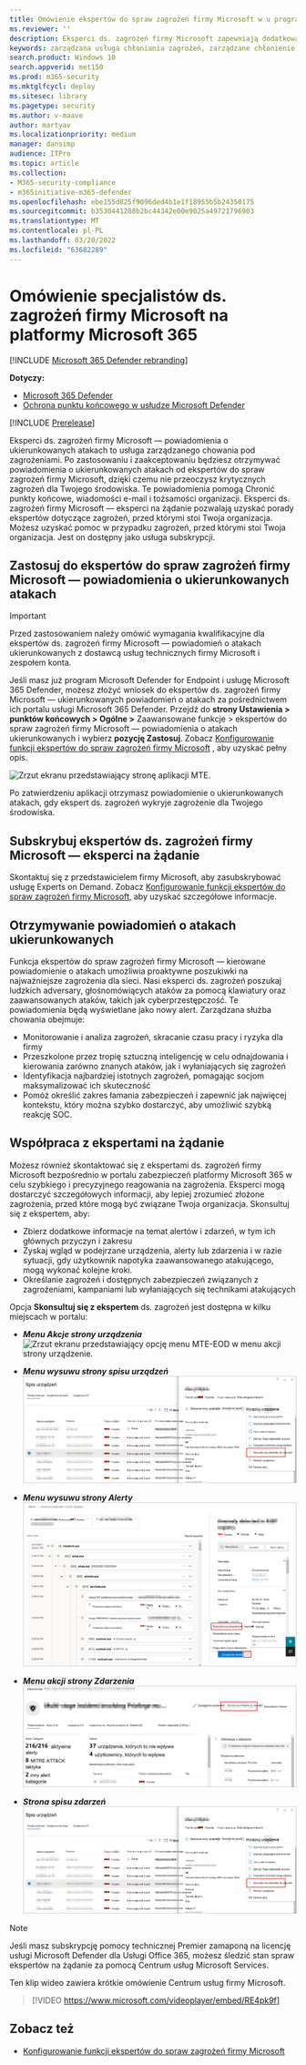 ```yaml
---
title: Omówienie ekspertów do spraw zagrożeń firmy Microsoft w u programie Microsoft 365 Defender
ms.reviewer: ''
description: Eksperci ds. zagrożeń firmy Microsoft zapewniają dodatkową warstwę wiedzy na temat usługi Microsoft 365 Defender.
keywords: zarządzana usługa chłoniania zagrożeń, zarządzane chłonienie zagrożeń, usługa zarządzanych wykrywania i odpowiedzi (MDR, MTE, Microsoft Threat Experts)
search.product: Windows 10
search.appverid: met150
ms.prod: m365-security
ms.mktglfcycl: deploy
ms.sitesec: library
ms.pagetype: security
ms.author: v-maave
author: martyav
ms.localizationpriority: medium
manager: dansimp
audience: ITPro
ms.topic: article
ms.collection:
- M365-security-compliance
- m365initiative-m365-defender
ms.openlocfilehash: ebe155d825f9096ded4b1e1f18955b5b24350175
ms.sourcegitcommit: b3530441288b2bc44342e00e9025a49721796903
ms.translationtype: MT
ms.contentlocale: pl-PL
ms.lasthandoff: 03/20/2022
ms.locfileid: "63682289"
---
```

# <a name="microsoft-threat-experts-in-microsoft-365-overview"></a>Omówienie specjalistów ds. zagrożeń firmy Microsoft na platformy Microsoft 365

[!INCLUDE [Microsoft 365 Defender rebranding](../includes/microsoft-defender.md)]

**Dotyczy:**

- [Microsoft 365 Defender](https://go.microsoft.com/fwlink/?linkid=2118804)
- [Ochrona punktu końcowego w usłudze Microsoft Defender](https://go.microsoft.com/fwlink/p/?linkid=2154037)

[!INCLUDE [Prerelease](../includes/prerelease.md)]

Eksperci ds. zagrożeń firmy Microsoft — powiadomienia o ukierunkowanych atakach to usługa zarządzanego chowania pod zagrożeniami. Po zastosowaniu i zaakceptowaniu będziesz otrzymywać powiadomienia o ukierunkowanych atakach od ekspertów do spraw zagrożeń firmy Microsoft, dzięki czemu nie przeoczysz krytycznych zagrożeń dla Twojego środowiska. Te powiadomienia pomogą Chronić punkty końcowe, wiadomości e-mail i tożsamości organizacji.
Eksperci ds. zagrożeń firmy Microsoft — eksperci na żądanie pozwalają uzyskać porady ekspertów dotyczące zagrożeń, przed którymi stoi Twoja organizacja. Możesz uzyskać pomoc w przypadku zagrożeń, przed którymi stoi Twoja organizacja. Jest on dostępny jako usługa subskrypcji.

## <a name="apply-for-microsoft-threat-experts--targeted-attack-notifications"></a>Zastosuj do ekspertów do spraw zagrożeń firmy Microsoft — powiadomienia o ukierunkowanych atakach

> [!IMPORTANT]
> Przed zastosowaniem należy omówić wymagania kwalifikacyjne dla ekspertów ds. zagrożeń firmy Microsoft — powiadomień o atakach ukierunkowanych z dostawcą usług technicznych firmy Microsoft i zespołem konta.

Jeśli masz już program Microsoft Defender for Endpoint i usługę Microsoft 365 Defender, możesz złożyć wniosek do ekspertów ds. zagrożeń firmy Microsoft — ukierunkowanych powiadomień o atakach za pośrednictwem ich portalu usługi Microsoft 365 Defender. Przejdź do **strony Ustawienia > punktów końcowych > Ogólne >** Zaawansowane funkcje > ekspertów do spraw zagrożeń firmy Microsoft — powiadomienia o atakach ukierunkowanych i wybierz **pozycję Zastosuj**. Zobacz [Konfigurowanie funkcji ekspertów do spraw zagrożeń firmy Microsoft](./configure-microsoft-threat-experts.md) , aby uzyskać pełny opis.

![Zrzut ekranu przedstawiający stronę aplikacji MTE.](../../media/mte/mte-collaboratewithmte.png)

Po zatwierdzeniu aplikacji otrzymasz powiadomienie o ukierunkowanych atakach, gdy ekspert ds. zagrożeń wykryje zagrożenie dla Twojego środowiska.

## <a name="subscribe-to-microsoft-threat-experts---experts-on-demand"></a>Subskrybuj ekspertów ds. zagrożeń firmy Microsoft — eksperci na żądanie

Skontaktuj się z przedstawicielem firmy Microsoft, aby zasubskrybować usługę Experts on Demand.  Zobacz [Konfigurowanie funkcji ekspertów do spraw zagrożeń firmy Microsoft,](./configure-microsoft-threat-experts.md) aby uzyskać szczegółowe informacje.

## <a name="receive-targeted-attack-notification"></a>Otrzymywanie powiadomień o atakach ukierunkowanych

Funkcja ekspertów do spraw zagrożeń firmy Microsoft — kierowane powiadomienie o atakach umożliwia proaktywne poszukiwki na najważniejsze zagrożenia dla sieci. Nasi eksperci ds. zagrożeń poszukaj ludzkich adversary, głośnomówiących ataków za pomocą klawiatury oraz zaawansowanych ataków, takich jak cyberprzestępczość. Te powiadomienia będą wyświetlane jako nowy alert. Zarządzana służba chowania obejmuje:

- Monitorowanie i analiza zagrożeń, skracanie czasu pracy i ryzyka dla firmy
- Przeszkolone przez tropię sztuczną inteligencję w celu odnajdowania i kierowania zarówno znanych ataków, jak i wyłaniających się zagrożeń
- Identyfikacja najbardziej istotnych zagrożeń, pomagając socjom maksymalizować ich skuteczność
- Pomóż określić zakres łamania zabezpieczeń i zapewnić jak najwięcej kontekstu, który można szybko dostarczyć, aby umożliwić szybką reakcję SOC.

## <a name="collaborate-with-experts-on-demand"></a>Współpraca z ekspertami na żądanie

Możesz również skontaktować się z ekspertami ds. zagrożeń firmy Microsoft bezpośrednio w portalu zabezpieczeń platformy Microsoft 365 w celu szybkiego i precyzyjnego reagowania na zagrożenia.  Eksperci mogą dostarczyć szczegółowych informacji, aby lepiej zrozumieć złożone zagrożenia, przed które mogą być związane Twoja organizacja.  Skonsultuj się z ekspertem, aby:

- Zbierz dodatkowe informacje na temat alertów i zdarzeń, w tym ich głównych przyczyn i zakresu
- Zyskaj wgląd w podejrzane urządzenia, alerty lub zdarzenia i w razie sytuacji, gdy użytkownik napotyka zaawansowanego atakującego, mogą wykonać kolejne kroki.
- Określanie zagrożeń i dostępnych zabezpieczeń związanych z zagrożeniami, kampaniami lub wyłaniających się technikami atakujących

Opcja **Skonsultuj się z ekspertem** ds. zagrożeń jest dostępna w kilku miejscach w portalu:

- <i>**Menu Akcje strony urządzenia**</i><BR>
![Zrzut ekranu przedstawiający opcję menu MTE-EOD w menu akcji strony urządzenie.](../../media/mte/device-actions-mte-highlighted.png)

- <i>**Menu wysuwu strony spisu urządzeń**</i><BR>
![Zrzut ekranu przedstawiający opcję menu MTE-EOD na stronie spisu urządzeń.](../../media/mte/device-inventory-mte-highlighted.png)

- <i>**Menu wysuwu strony Alerty**</i><BR>
![Zrzut ekranu przedstawiający opcję menu MTE-EOD na stronie alertu.](../../media/mte/alerts-actions-mte-highlighted.png)

- <i>**Menu akcji strony Zdarzenia**</i><BR>
![Zrzut ekranu przedstawiający opcję menu MTE-EOD na stronie zdarzeń.](../../media/mte/incidents-action-mte-highlighted.png)

- <i>**Strona spisu zdarzeń**</i><BR>
![Zrzut ekranu przedstawiający opcję menu MTE-EOD na stronie spisu zdarzeń.](../../media/mte/incidents-inventory-mte-highlighted.png)

> [!NOTE]
> Jeśli masz subskrypcję pomocy technicznej Premier zamaponą na licencję usługi Microsoft Defender dla Usługi Office 365, możesz śledzić stan spraw ekspertów na żądanie za pomocą Centrum usług Microsoft Services.

Ten klip wideo zawiera krótkie omówienie Centrum usług firmy Microsoft.

> [!VIDEO https://www.microsoft.com/videoplayer/embed/RE4pk9f]

## <a name="see-also"></a>Zobacz też

- [Konfigurowanie funkcji ekspertów do spraw zagrożeń firmy Microsoft](./configure-microsoft-threat-experts.md)
